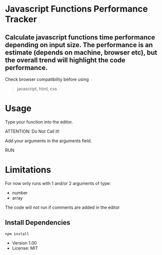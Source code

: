 # Javascript Functions Performance Tracker

## Calculate javascript functions time performance depending on input size. The performance is an estimate (depends on machine, browser etc), but the overall trend will highlight the code performance.

Check browser compatibility before using

> javascript, html, css

# Usage

Type your function into the editor.

ATTENTION: Do Not Call It!

Add your arguments in the arguments field.

RUN

# Limitations

For now only runs with 1 and/or 2 arguments of type:

- number
- array

The code will not run if comments are added in the editor

## Install Dependencies

```
npm install
```

- Version 1.00
- License: MIT
